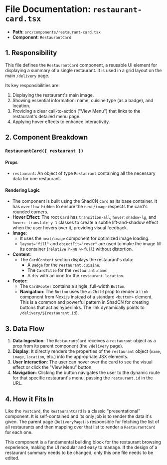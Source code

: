 
# File Documentation: `restaurant-card.tsx`

-   **Path**: `src/components/restaurant-card.tsx`
-   **Component**: `RestaurantCard`

## 1. Responsibility

This file defines the `RestaurantCard` component, a reusable UI element for displaying a summary of a single restaurant. It is used in a grid layout on the main `/delivery` page.

Its key responsibilities are:
1.  Displaying the restaurant's main image.
2.  Showing essential information: name, cuisine type (as a badge), and location.
3.  Providing a clear call-to-action ("View Menu") that links to the restaurant's detailed menu page.
4.  Applying hover effects to enhance interactivity.

## 2. Component Breakdown

### `RestaurantCard({ restaurant })`

#### Props
-   `restaurant`: An object of type `Restaurant` containing all the necessary data for one restaurant.

#### Rendering Logic
-   The component is built using the ShadCN `Card` as its base container. It has `overflow-hidden` to ensure the `next/image` respects the card's rounded corners.
-   **Hover Effect**: The root `Card` has `transition-all`, `hover:shadow-lg`, and `hover:-translate-y-1` classes to create a subtle lift-and-shadow effect when the user hovers over it, providing visual feedback.
-   **Image**:
    -   It uses the `next/image` component for optimized image loading.
    -   `layout="fill"` and `objectFit="cover"` are used to make the image fill its container (`relative h-48 w-full`) without distortion.
-   **Content**:
    -   The `CardContent` section displays the restaurant's data:
        -   A `Badge` for the `restaurant.cuisine`.
        -   The `CardTitle` for the `restaurant.name`.
        -   A `div` with an icon for the `restaurant.location`.
-   **Footer**:
    -   The `CardFooter` contains a single, full-width `Button`.
    -   **Navigation**: The `Button` uses the `asChild` prop to render a `Link` component from Next.js instead of a standard `<button>` element. This is a common and powerful pattern in ShadCN for creating buttons that act as hyperlinks. The link dynamically points to `/delivery/${restaurant.id}`.

## 3. Data Flow

1.  **Data Ingestion**: The `RestaurantCard` receives a `restaurant` object as a prop from its parent component (the `/delivery` page).
2.  **Display**: It directly renders the properties of the `restaurant` object (`name`, `image`, `location`, etc.) into the appropriate JSX elements.
3.  **User Interaction**: The user can hover over the card to see the visual effect or click the "View Menu" button.
4.  **Navigation**: Clicking the button navigates the user to the dynamic route for that specific restaurant's menu, passing the `restaurant.id` in the URL.

## 4. How it Fits In

Like the `PostCard`, the `RestaurantCard` is a classic "presentational" component. It is self-contained and its only job is to render the data it's given. The parent page (`DeliveryPage`) is responsible for fetching the list of all restaurants and then mapping over that list to render a `RestaurantCard` for each one.

This component is a fundamental building block for the restaurant browsing experience, making the UI modular and easy to manage. If the design of a restaurant summary needs to be changed, only this one file needs to be edited.
